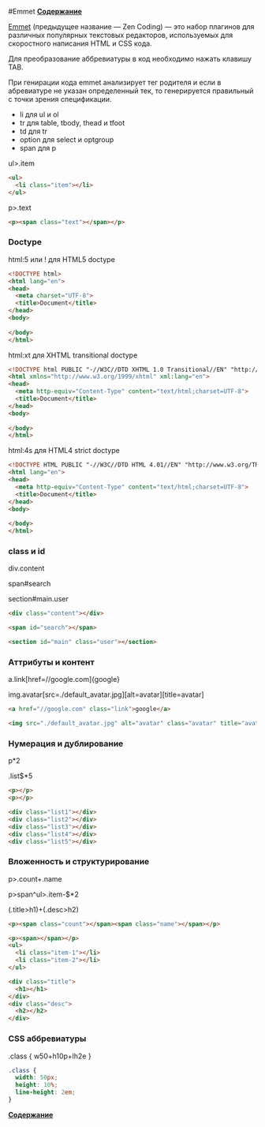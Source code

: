 #Emmet
**[Содержание](https://github.com/EvgeniyPolovniy/fron_end_book)**

[Emmet](http://docs.emmet.io) (предыдущее название — Zen Coding) — это набор плагинов для различных популярных текстовых редакторов, используемых для скоростного написания HTML и CSS кода.

Для преобразование аббревиатуры в код необходимо нажать клавишу TAB.

При генирации кода emmet анализирует тег родителя и если в абревиатуре не указан определенный тек, то генерируется правильный с точки зрения спецификации.

- li для ul и ol
- tr для table, tbody, thead и tfoot
- td для tr
- option для select и optgroup
- span для p

ul>.item

```html
<ul>
  <li class="item"></li>
</ul>
```

p>.text

```html
<p><span class="text"></span></p>
```

### Doctype

html:5 или ! для HTML5 doctype

```html
<!DOCTYPE html>
<html lang="en">
<head>
  <meta charset="UTF-8">
  <title>Document</title>
</head>
<body>
  
</body>
</html>
```

html:xt для XHTML transitional doctype

```html
<!DOCTYPE html PUBLIC "-//W3C//DTD XHTML 1.0 Transitional//EN" "http://www.w3.org/TR/xhtml1/DTD/xhtml1-transitional.dtd">
<html xmlns="http://www.w3.org/1999/xhtml" xml:lang="en">
<head>
  <meta http-equiv="Content-Type" content="text/html;charset=UTF-8">
  <title>Document</title>
</head>
<body>
  
</body>
</html>
```

html:4s для HTML4 strict doctype

```html
<!DOCTYPE HTML PUBLIC "-//W3C//DTD HTML 4.01//EN" "http://www.w3.org/TR/html4/strict.dtd">
<html lang="en">
<head>
  <meta http-equiv="Content-Type" content="text/html;charset=UTF-8">
  <title>Document</title>
</head>
<body>
  
</body>
</html>
```

### class и id

div.content

span#search

section#main.user

```html
<div class="content"></div>

<span id="search"></span>

<section id="main" class="user"></section>
```

### Аттрибуты и контент

a.link[href=//google.com]{google}

img.avatar[src=./default_avatar.jpg][alt=avatar][title=avatar]

```html
<a href="//google.com" class="link">google</a>

<img src="./default_avatar.jpg" alt="avatar" class="avatar" title="avatar">
```

### Нумерация и дублирование

p*2

.list$*5

```html
<p></p>
<p></p>

<div class="list1"></div>
<div class="list2"></div>
<div class="list3"></div>
<div class="list4"></div>
<div class="list5"></div>
```

### Вложенность и структурирование

p>.count+.name

p>span^ul>.item-$*2

(.title>h1)+(.desc>h2)

```html
<p><span class="count"></span><span class="name"></span></p>

<p><span></span></p>
<ul>
  <li class="item-1"></li>
  <li class="item-2"></li>
</ul>

<div class="title">
  <h1></h1>
</div>
<div class="desc">
  <h2></h2>
</div>
```

### CSS аббревиатуры

.class {
  w50+h10p+lh2e
}

```css
.class {
  width: 50px;
  height: 10%;
  line-height: 2em;
}
```

**[Содержание](https://github.com/EvgeniyPolovniy/fron_end_book)**
